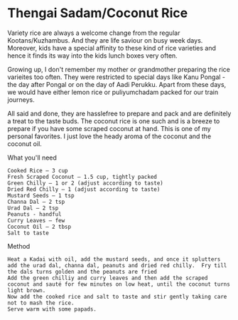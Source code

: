 # Thengai Sadam/Coconut Rice

Variety rice are always a welcome change from the regular Kootans/Kuzhambus. And they are life saviour on busy week days. Moreover, kids have a special affinity to these kind of rice varieties and hence it finds its way into the kids lunch boxes very often.

Growing up, I don't remember my mother or grandmother preparing the rice varieites too often. They were restricted to special days like Kanu Pongal - the day after Pongal or on the day of Aadi Perukku. Apart from these days, we would have either lemon rice or puliyumchadam packed for our train journeys.

All said and done, they are hasslefree to prepare and pack and are definitely a treat to the taste buds. The coconut rice is one such and is a breeze to prepare if you have some scraped coconut at hand. This is one of my personal favorites. I just love the heady aroma of the coconut and the coconut oil.




What you'll need

    Cooked Rice – 3 cup
    Fresh Scraped Coconut – 1.5 cup, tightly packed
    Green Chilly – 1 or 2 (adjust according to taste)
    Dried Red Chilly – 1 (adjust according to taste)
    Mustard Seeds – 1 tsp
    Channa Dal – 2 tsp
    Urad Dal – 2 tsp
    Peanuts - handful
    Curry Leaves – few
    Coconut Oil – 2 tbsp
    Salt to taste


Method

    Heat a Kadai with oil, add the mustard seeds, and once it splutters add the urad dal, channa dal, peanuts and dried red chilly.  Fry till the dals turns golden and the peanuts are fried
    Add the green chilliy and curry leaves and then add the scraped coconut and sauté for few minutes on low heat, until the coconut turns light brown.
    Now add the cooked rice and salt to taste and stir gently taking care not to mash the rice.
    Serve warm with some papads.
